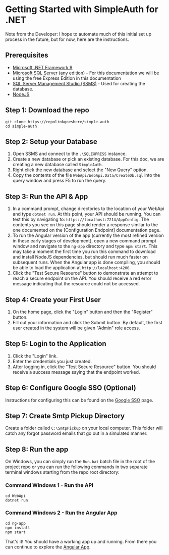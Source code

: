 # Getting Started with SimpleAuth for .NET

Note from the Developer: I hope to automate much of this initial set up process in the future, but for now, here are the instructions.

## Prerequisites

- [Microsoft .NET Framework 9](https://dotnet.microsoft.com/en-us/download/dotnet/9.0)
- [Microsoft SQL Server](https://www.microsoft.com/en-us/sql-server/sql-server-downloads) (any edition) - For this documentation we will be using the free Express Edition in this documentation
- [SQL Server Management Studio (SSMS)](https://learn.microsoft.com/en-us/sql/ssms/download-sql-server-management-studio-ssms) - Used for creating the database.
- [NodeJS](https://www.nodejs.org)

## Step 1: Download the repo

``` terminal
git clone https://repolinkgoeshere/simple-auth
cd simple-auth
```

## Step 2: Setup your Database

1. Open SSMS and connect to the `.\SQLEXPRESS` instance.
2. Create a new database or pick an existing database. For this doc, we are creating a new database called `SimpleAuth`.
3. Right click the new database and select the "New Query" option.
4. Copy the contents of the file `WebApi/WebApi.Data/CreateDb.sql` into the query window and press F5 to run the query.

## Step 3: Run the API & App

1. In a command prompt, change directories to the location of your WebApi and type `dotnet run`. At this point, your API should be running. You can test this by navigating to: `https://localhost:7214/AppConfig`. The contents you see on this page should render a response similar to the one documented on the [Configuration Endpoint] documentation page.
1. To run the Angular version of the app (currently the most refined version in these early stages of development), open a new command prompt window and navigate to the `ng-app` directory and type `npm start`. This may take a moment the first time you run this command to download and install NodeJS dependencies, but should run much faster on subsequent runs. When the Angular app is done compiling, you should be able to load the application at `http://localhost:4200`.
1. Click the "Test Secure Resource" button to demonstrate an attempt to reach a secure endpoint on the API. You should receive a red error message indicating that the resource could not be accessed.

## Step 4: Create your First User

1. On the home page, click the "Login" button and then the "Register" button.
2. Fill out your information and click the Submit button. By default, the first user created in the system will be given "Admin" role access.

## Step 5: Login to the Application

1. Click the "Login" link.
2. Enter the credentials you just created.
3. After logging in, click the "Test Secure Resource" button. You should receive a success message saying that the endpoint worked.

## Step 6: Configure Google SSO (Optional)

Instructions for configuring this can be found on the [Google SSO](./google-sso.md) page.

## Step 7: Create Smtp Pickup Directory

Create a folder called `C:\SmtpPickup` on your local computer. This folder will catch any forgot password emails that go out in a simulated manner.

## Step 8: Run the app

On Windows, you can simply run the `Run.bat` batch file in the root of the project repo or you can run the following commands in two separate terminal windows starting from the repo root directory:

### Command Windows 1 - Run the API

``` console
cd WebApi
dotnet run
```

### Command Windows 2 - Run the Angular App

``` console
cd ng-app
npm install
npm start
```

That's it! You should have a working app up and running. From there you can continue to explore the [Angular App](./angular-app.md).
